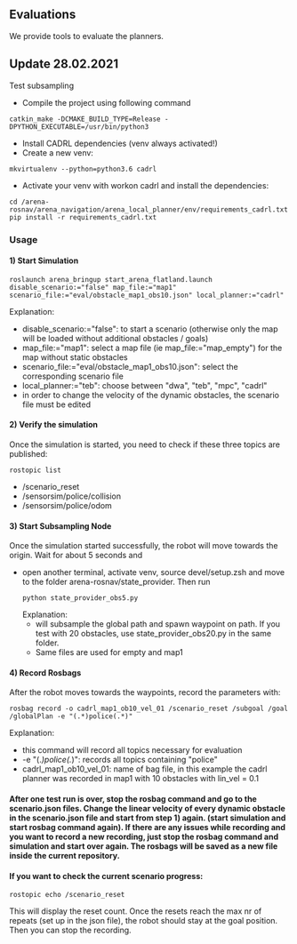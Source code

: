 ## Evaluations
We provide tools to evaluate the planners.

## Update 28.02.2021
Test subsampling
* Compile the project using following command
```
catkin_make -DCMAKE_BUILD_TYPE=Release -DPYTHON_EXECUTABLE=/usr/bin/python3
```

* Install CADRL dependencies (venv always activated!)
* Create a new venv:
```
mkvirtualenv --python=python3.6 cadrl
```
* Activate your venv with workon cadrl and install the dependencies:
```
cd /arena-rosnav/arena_navigation/arena_local_planner/env/requirements_cadrl.txt
pip install -r requirements_cadrl.txt
```


### Usage
#### 1) Start Simulation
```
roslaunch arena_bringup start_arena_flatland.launch disable_scenario:="false" map_file:="map1" scenario_file:="eval/obstacle_map1_obs10.json" local_planner:="cadrl"
```
Explanation:
* disable_scenario:="false": to start a scenario (otherwise only the map will be loaded without additional obstacles / goals)
* map_file:="map1": select a map file (ie map_file:="map_empty") for the map without static obstacles
* scenario_file:="eval/obstacle_map1_obs10.json": select the corresponding scenario file
* local_planner:="teb": choose between "dwa", "teb", "mpc", "cadrl"
* in order to change the velocity of the dynamic obstacles, the scenario file must be edited

#### 2) Verify the simulation

Once the simulation is started, you need to check if these three topics are published:
``` 
rostopic list
```
* /scenario_reset
* /sensorsim/police/collision
* /sensorsim/police/odom


#### 3) Start Subsampling Node
Once the simulation started successfully, the robot will move towards the origin. Wait for about 5 seconds and 
* open another terminal, activate venv, source devel/setup.zsh and move to the folder arena-rosnav/state_provider. Then run
  ```
  python state_provider_obs5.py
  ```
  Explanation: 
  * will subsample the global path and spawn waypoint on path. If you test with 20 obstacles, use state_provider_obs20.py in the same folder.
  * Same files are used for empty and map1 

#### 4) Record Rosbags
After the robot moves towards the waypoints, record the parameters with:
```
rosbag record -o cadrl_map1_ob10_vel_01 /scenario_reset /subgoal /goal /globalPlan -e "(.*)police(.*)"
```
Explanation:
* this command will record all topics necessary for evaluation
* -e "(.*)police(.*)": records all topics containing "police"
* cadrl_map1_ob10_vel_01: name of bag file, in this example the cadrl planner was recorded in map1 with 10 obstacles with lin_vel = 0.1

#### After one test run is over, stop the rosbag command and go to the scenario.json files. Change the linear velocity of every dynamic obstacle in the scenario.json file and start from step 1) again. (start simulation and start rosbag command again). If there are any issues while recording and you want to record a new recording, just stop the rosbag command and simulation and start over again. The rosbags will be saved as a new file inside the current repository. 

#### If you want to check the current scenario progress:
```
rostopic echo /scenario_reset
```
This will display the reset count. Once the resets reach the max nr of repeats (set up in the json file), the robot should stay at the goal position. Then you can stop the recording.

